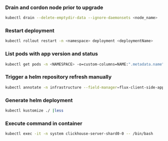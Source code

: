 ### Drain and cordon node prior to upgrade

```bash
kubectl drain --delete-emptydir-data --ignore-daemonsets <node_name>
```

### Restart deployment

```bash
kubectl rollout restart -n <namespace> deployment <deploymentName>
```

### List pods with app version and status

```bash
kubectl get pods -n <NAMESPACE> -o=custom-columns=NAME:".metadata.name",VERSION:".metadata.labels.app\.kubernetes\.io/version",STATE:".status.phase"
```

### Trigger a helm repository refresh manually

```bash
kubectl annotate -n infrastructure --field-manager=flux-client-side-apply --overwrite helmrepository/bitnami-oci reconcile.fluxcd.io/requestedAt="$(date +%s)"
```

### Generate helm deployment

```bash
kubectl kustomize ./ |less
```

### Execute command in container

```bash
kubectl exec -it -n system clickhouse-server-shard0-0 -- /bin/bash
```
